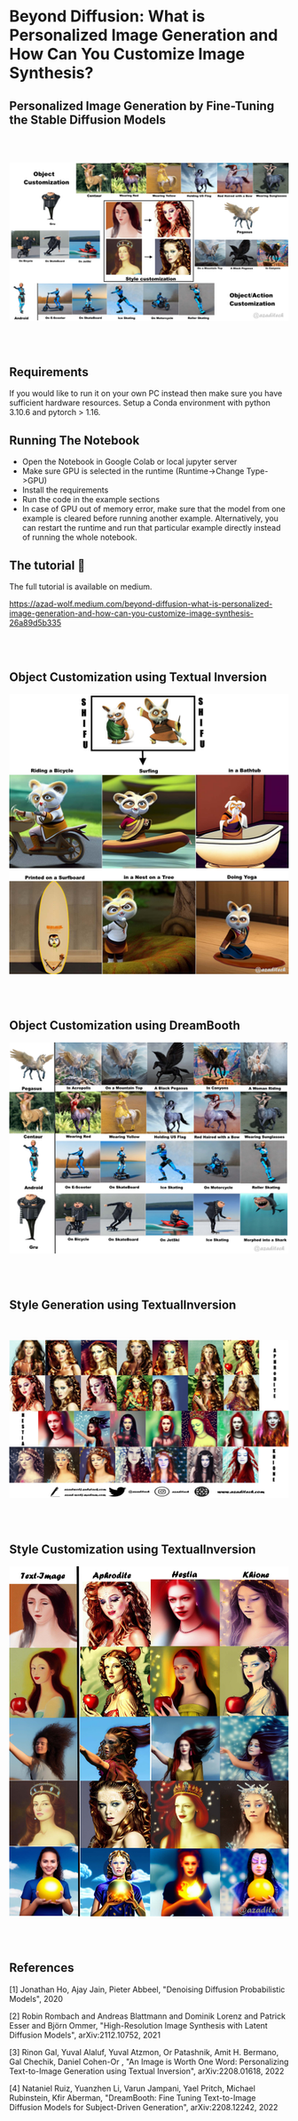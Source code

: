 # Beyond Diffusion: What is Personalized Image Generation and How Can You Customize Image Synthesis?
## Personalized Image Generation by Fine-Tuning the Stable Diffusion Models  
<br/><br/>


![title cover image](cover.jpg)


<br/><br/>

## Requirements


If you would like to run it on your own PC instead then make sure you have sufficient hardware resources. Setup a Conda environment with python 3.10.6 and pytorch > 1.16.

## Running The Notebook

* Open the Notebook in Google Colab or local jupyter server
* Make sure GPU is selected in the runtime (Runtime->Change Type->GPU)
* Install the requirements
* Run the code in the example sections 
* In case of GPU out of memory error, make sure that the model from one example is cleared before running another example. Alternatively, you can restart the runtime and run that particular example directly instead of running the whole notebook.


## The tutorial 📃


The full tutorial is available on medium.

https://azad-wolf.medium.com/beyond-diffusion-what-is-personalized-image-generation-and-how-can-you-customize-image-synthesis-26a89d5b335

<br/><br/>


## Object Customization using Textual Inversion


![TextualInversion Object image](ti-object.jpg)

<br/><br/>
## Object Customization using DreamBooth



![DreamBooth Object image](dreambooth.jpg)

<br/><br/>
## Style Generation using TextualInversion


<br/><br/>
![TextualInversion Styles image](style-images.jpg) 

<br/><br/>
## Style Customization using TextualInversion


![TextualInversion Styles image](ti-styles.jpg) 

<br/><br/>


## References 


[1] Jonathan Ho, Ajay Jain, Pieter Abbeel, "Denoising Diffusion Probabilistic Models", 2020

[2] Robin Rombach and Andreas Blattmann and Dominik Lorenz and Patrick Esser and Björn Ommer, "High-Resolution Image Synthesis with Latent Diffusion Models", arXiv:2112.10752, 2021

[3] Rinon Gal, Yuval Alaluf, Yuval Atzmon, Or Patashnik, Amit H. Bermano, Gal Chechik, Daniel Cohen-Or
, "An Image is Worth One Word: Personalizing Text-to-Image Generation using Textual Inversion", arXiv:2208.01618, 2022

[4] Nataniel Ruiz, Yuanzhen Li, Varun Jampani, Yael Pritch, Michael Rubinstein, Kfir Aberman, "DreamBooth: Fine Tuning Text-to-Image Diffusion Models for Subject-Driven Generation", arXiv:2208.12242, 2022









